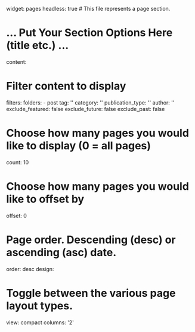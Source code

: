 widget: pages
headless: true  # This file represents a page section.

# ... Put Your Section Options Here (title etc.) ...

content:
  # Filter content to display
  filters:
    folders:
      - post
    tag: ''
    category: ''
    publication_type: ''
    author: ''
    exclude_featured: false
    exclude_future: false
    exclude_past: false
  # Choose how many pages you would like to display (0 = all pages)
  count: 10
  # Choose how many pages you would like to offset by
  offset: 0
  # Page order. Descending (desc) or ascending (asc) date.
  order: desc
design:
  # Toggle between the various page layout types. 
  view: compact
  columns: '2'